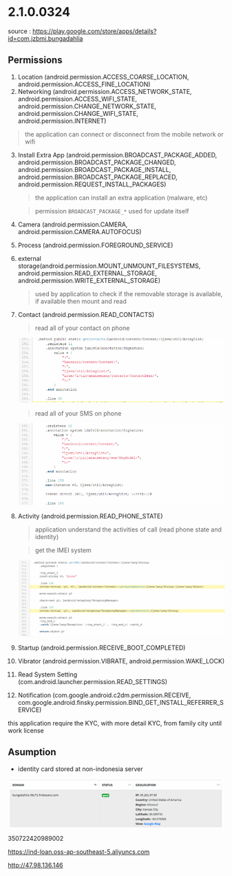 # 2.1.0.0324

source : https://play.google.com/store/apps/details?id=com.jzbmi.bungadahlia

## Permissions

1. Location (android.permission.ACCESS_COARSE_LOCATION, android.permission.ACCESS_FINE_LOCATION)
2. Networking (android.permission.ACCESS_NETWORK_STATE, android.permission.ACCESS_WIFI_STATE, android.permission.CHANGE_NETWORK_STATE, android.permission.CHANGE_WIFI_STATE, android.permission.INTERNET)
  > the application can connect or disconnect from the mobile network or wifi
3. Install Extra App (android.permission.BROADCAST_PACKAGE_ADDED, android.permission.BROADCAST_PACKAGE_CHANGED, android.permission.BROADCAST_PACKAGE_INSTALL, android.permission.BROADCAST_PACKAGE_REPLACED, android.permission.REQUEST_INSTALL_PACKAGES)

   > the application can install an extra application (malware, etc)

   > permission `BROADCAST_PACKAGE_*` used for update itself

4. Camera (android.permission.CAMERA, android.permission.CAMERA.AUTOFOCUS)
5. Process (android.permission.FOREGROUND_SERVICE)
6. external storage(android.permission.MOUNT_UNMOUNT_FILESYSTEMS, android.permission.READ_EXTERNAL_STORAGE, android.permission.WRITE_EXTERNAL_STORAGE)

   > used by application to check if the removable storage is available, if available then mount and read

7. Contact (android.permission.READ_CONTACTS)
   > read all of your contact on phone

   ![](img/read-all-contact.png)

   > read all of your SMS on phone

   ![](img/read-sms.png)

8. Activity (android.permission.READ_PHONE_STATE)

   > application understand the activities of call (read phone state and identity)

   > get the IMEI system

   ![](img/query-imei.png)

9. Startup (android.permission.RECEIVE_BOOT_COMPLETED)
10. Vibrator (android.permission.VIBRATE, android.permission.WAKE_LOCK)
11. Read System Setting (com.android.launcher.permission.READ_SETTINGS)
12. Notification (com.google.android.c2dm.permission.RECEIVE, com.google.android.finsky.permission.BIND_GET_INSTALL_REFERRER_SERVICE)

this application require the KYC, with more detail KYC, from family city until work license


## Asumption

- identity card stored at non-indonesia server 

![](img/api.png)

350722420989002

https://ind-loan.oss-ap-southeast-5.aliyuncs.com

http://47.98.136.146